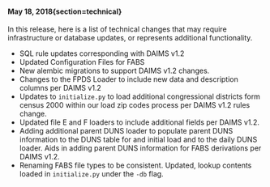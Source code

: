 #### May 18, 2018{section=technical}

In this release, here is a list of technical changes that may require infrastructure or database updates, or represents additional functionality.

* SQL rule updates corresponding with DAIMS v1.2
* Updated Configuration Files for FABS
* New alembic migrations to support DAIMS v1.2 changes.
* Changes to the FPDS Loader to include new data and description columns per DAIMS v1.2
* Updates to `initialize.py` to load additional congressional districts form census 2000 within our load zip codes process per DAIMS v1.2 rules change.
* Updated file E and F loaders to include additional fields per DAIMS v1.2. 
* Adding additional parent DUNS loader to populate parent DUNS information to the DUNS table for and initial load and to the daily DUNS loader. Aids in adding parent DUNS information for FABS derivations per DAIMS v1.2.
* Renaming FABS file types to be consistent. Updated, lookup contents loaded in `initialize.py`  under the `-db` flag.


